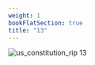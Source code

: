 ```yaml
---
weight: 1
bookFlatSection: true
title: "13"
---
```


![us_constitution_rip 13 ](../../jpg/scan0044_13.jpg)

